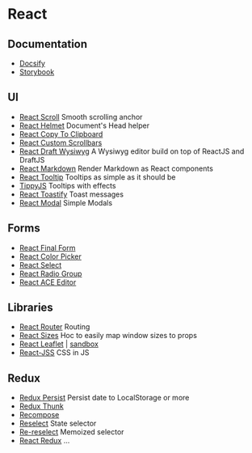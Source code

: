 # React

## Documentation

- [Docsify](https://docsify.js.org)
- [Storybook](https://storybook.js.org)

## UI
- [React Scroll](https://github.com/fisshy/react-scroll) Smooth scrolling anchor
- [React Helmet](https://github.com/nfl/react-helmet) Document's Head helper
- [React Copy To Clipboard](https://github.com/nkbt/react-copy-to-clipboard)
- [React Custom Scrollbars](https://github.com/malte-wessel/react-custom-scrollbars)
- [React Draft Wysiwyg](https://github.com/jpuri/react-draft-wysiwyg) A Wysiwyg editor build on top of ReactJS and DraftJS
- [React Markdown](https://github.com/rexxars/react-markdown) Render Markdown as React components
- [React Tooltip](https://react-tooltip.netlify.com) Tooltips as simple as it should be
- [TippyJS](https://github.com/atomiks/tippy.js-react) Tooltips with effects
- [React Toastify](https://fkhadra.github.io/react-toastify/) Toast messages
- [React Modal](https://github.com/reactjs/react-modal) Simple Modals

## Forms
- [React Final Form](https://github.com/final-form/react-final-form)
- [React Color Picker](https://casesandberg.github.io/react-color/)
- [React Select](https://github.com/JedWatson/react-select)
- [React Radio Group](https://github.com/chenglou/react-radio-group)
- [React ACE Editor](https://github.com/securingsincity/react-ace)

## Libraries

- [React Router](https://github.com/ReactTraining/react-router) Routing
- [React Sizes](https://github.com/renatorib/react-sizes) Hoc to easily map window sizes to props
- [React Leaflet](https://react-leaflet.js.org/docs/en/intro.html) | [sandbox](https://codesandbox.io/s/10909wzv3j)
- [React-JSS](https://cssinjs.org/react-jss/?v=v10.0.0-alpha.24) CSS in JS

## Redux

- [Redux Persist](https://github.com/rt2zz/redux-persist) Persist date to LocalStorage or more
- [Redux Thunk](https://github.com/gaearon/redux-thunk)
- [Recompose](https://github.com/acdlite/recompose)
- [Reselect](https://github.com/reactjs/reselect) State selector
- [Re-reselect](https://github.com/toomuchdesign/re-reselect) Memoized selector
- [React Redux](https://github.com/reactjs/react-redux) ...
